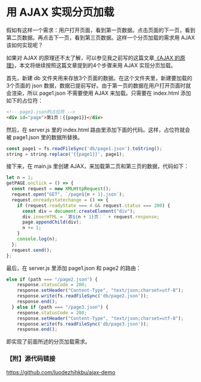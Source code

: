 # 用 AJAX 实现分页加载

假如有这样一个需求：用户打开页面，看到第一页数据。点击页面的下一页，看到第二页数据。再点击下一页，看到第三页数据。这样一个分页加载的需求用 AJAX 该如何实现呢？

如果对 AJAX 的原理还不太了解，可以参见我之前写的这篇文章[《AJAX 的原理》](AJAX%20的原理.md)，本文将继续按照这篇文章提到的4个步骤来用 AJAX 实现分页加载。

首先，新建 db 文件夹用来存放3个页面的数据。在这个文件夹里，新建要加载的3个页面的 json 数据，数据已提前写好。由于第一页的数据在用户打开页面时就会渲染，所以 page1.json 不需要使用 AJAX 来加载。只需要在 index.html 添加如下的占位符：
```html
<!-- page1.json的占位符 -->
<div id="page">第1页：{{page1}}</div>
```

然后，在 server.js 里的 index.html 路由里添加下面的代码。这样，占位符就会被 page1.json 里的数据所替换。
```javascript
const page1 = fs.readFileSync('db/page1.json').toString();
string = string.replace('{{page1}}', page1);
```

接下来，在 main.js 里创建 AJAX，来加载第二页和第三页的数据，代码如下：
```javascript
let n = 1;
getPAGE.onclick = () => {
  const request = new XMLHttpRequest();
  request.open("GET", `/page${n + 1}.json`);
  request.onreadystatechange = () => {
    if (request.readyState === 4 && request.status === 200) {
      const div = document.createElement("div");
      div.innerHTML = `第${n + 1}页：` + request.response;
      page.appendChild(div);
      n += 1;
    }
    console.log(n);
  };
  request.send();
};
```

最后，在 server.js 里添加 page1.json 和 page2 的路由：
```javascript
else if (path === "/page2.json") {
    response.statusCode = 200;
    response.setHeader("Content-Type", "text/json;charset=utf-8");
    response.write(fs.readFileSync('db/page2.json'));
    response.end();
  } else if (path === "/page3.json") {
    response.statusCode = 200;
    response.setHeader("Content-Type", "text/json;charset=utf-8");
    response.write(fs.readFileSync('db/page3.json'));
    response.end();
```

即实现了前面所述的分页加载需求。


### 【附】源代码链接
https://github.com/luodezhihkbu/ajax-demo